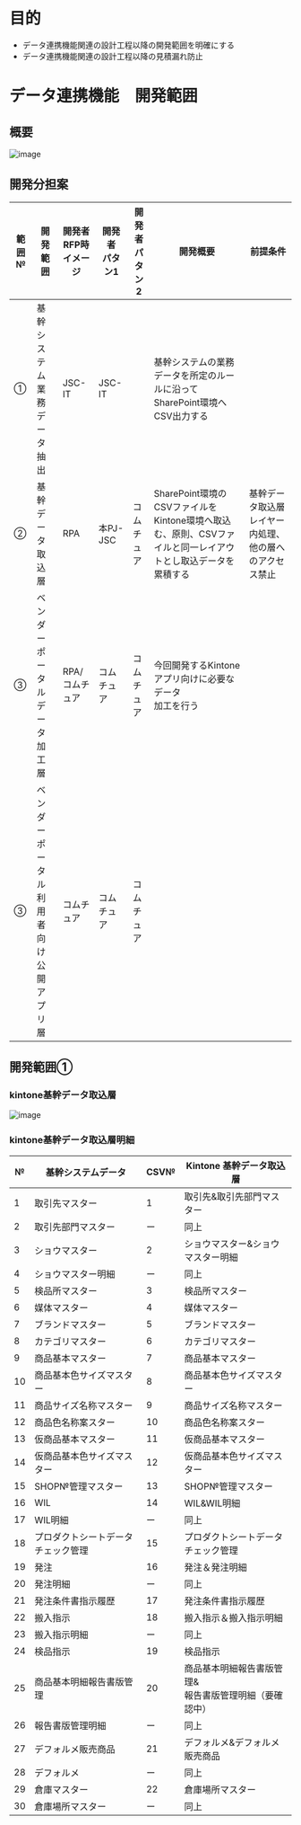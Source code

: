 
# 目的

- データ連携機能関連の設計工程以降の開発範囲を明確にする
- データ連携機能関連の設計工程以降の見積漏れ防止

# データ連携機能　開発範囲
## 概要
![image](https://github.com/ShopChannelIT/Vendor-Potal-Systme/assets/88366591/f4c151fe-6af8-43e7-841e-f82af3fc65a1)

## 開発分担案
| 範囲№ | 開発範囲 | 開発者<br>RFP時イメージ | 開発者<br>パタン1 | 開発者<br>パタン2 | 開発概要 | 前提条件 |
| - | - | - | - | - | - | - |
| ① | 基幹システム業務<br>データ抽出 | JSC-IT | JSC-IT |  | 基幹システムの業務データを所定のルールに沿ってSharePoint環境へCSV出力する |  |
| ② | 基幹データ取込層 | RPA | 本PJ-JSC | コムチュア | SharePoint環境のCSVファイルをKintone環境へ取込む、原則、CSVファイルと同一レイアウトとし取込データを累積する | 基幹データ取込層レイヤー内処理、他の層へのアクセス禁止 |
| ③ | ベンダーポータル<br>データ加工層 | RPA/コムチュア | コムチュア | コムチュア | 今回開発するKintoneアプリ向けに必要なデータ<br>加工を行う |  |
| ③ | ベンダーポータル<br>利用者向け公開アプリ層 | コムチュア | コムチュア | コムチュア |  |  |

## 開発範囲①
### kintone基幹データ取込層
![image](https://github.com/ShopChannelIT/Vendor-Potal-Systme/assets/88366591/2a6aca1e-2c19-42b4-b254-b521e12a1423)

### kintone基幹データ取込層明細
| № | 基幹システムデータ | CSV№ | Kintone  基幹データ取込層 |
| - | - | - | - |
| 1 | 取引先マスター | 1 | 取引先&取引先部門マスター |
| 2 | 取引先部門マスター | ー | 同上 |
| 3 | ショウマスター | 2 | ショウマスター&ショウマスター明細 |
| 4 | ショウマスター明細 | ー | 同上 |
| 5 | 検品所マスター | 3 | 検品所マスター |
| 6 | 媒体マスター | 4 | 媒体マスター |
| 7 | ブランドマスター | 5 | ブランドマスター |
| 8 | カテゴリマスター | 6 | カテゴリマスター |
| 9 | 商品基本マスター | 7 | 商品基本マスター |
| 10 | 商品基本色サイズマスター | 8 | 商品基本色サイズマスター |
| 11 | 商品サイズ名称マスター | 9 | 商品サイズ名称マスター |
| 12 | 商品色名称案スター | 10 | 商品色名称案スター |
| 13 | 仮商品基本マスター | 11 | 仮商品基本マスター |
| 14 | 仮商品基本色サイズマスター | 12 | 仮商品基本色サイズマスター |
| 15 | SHOP№管理マスター | 13 | SHOP№管理マスター |
| 16 | WIL | 14 | WIL&WIL明細 |
| 17 | WIL明細 | ー | 同上 |
| 18 | プロダクトシートデータチェック管理 | 15 | プロダクトシートデータチェック管理 |
| 19 | 発注 | 16 | 発注＆発注明細 |
| 20 | 発注明細 | ー | 同上 |
| 21 | 発注条件書指示履歴 | 17 | 発注条件書指示履歴 |
| 22 | 搬入指示 | 18 | 搬入指示＆搬入指示明細 |
| 23 | 搬入指示明細 | ー | 同上 |
| 24 | 検品指示 | 19 | 検品指示 |
| 25 | 商品基本明細報告書版管理 | 20 | 商品基本明細報告書版管理&<br>報告書版管理明細（要確認中） |
| 26 | 報告書版管理明細 | ー | 同上 |
| 27 | デフォルメ販売商品 | 21 | デフォルメ&デフォルメ販売商品 |
| 28 | デフォルメ | ー | 同上 |
| 29 | 倉庫マスター | 22 | 倉庫場所マスター |
| 30 | 倉庫場所マスター | ー | 同上 |
